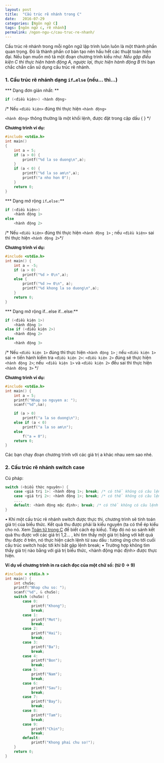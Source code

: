 ```yaml
---
layout: post
title:  "Cấu trúc rẽ nhánh trong C"
date:   2016-07-29
categories: [Ngôn ngữ C]
tags: [ngôn ngữ c, rẽ nhánh]
permalink: /ngon-ngu-c/cau-truc-re-nhanh/
---
```


Cấu trúc rẽ nhánh trong mỗi ngôn ngữ lập trình luôn luôn là một thành phần quan trọng. Đó là thành phần cơ bản tạo nên hầu hết các thuật toán hiện đại. Nếu bạn muốn mô tả một đoạn chương trình kiểu như: *Nếu gặp điều kiện C thì thực hiện hành động A, ngược lại, thực hiện hành động B* thì bạn chắc chắn cần sử dụng cấu trúc rẽ nhánh.

### 1. Cấu trúc rẽ nhánh dạng `if…else` (nếu… thì…)

*** Dạng đơn giản nhất: **

~~~c
if (<điều kiện>) <hành động> 
~~~

/* Nếu `<điều kiện>` đúng thì thực hiện `<hành động>`

`<hành động>` thông thường là một khối lệnh, được đặt trong cặp dấu { } */

**Chương trình ví dụ:**

~~~c
#include <stdio.h>
int main()
{
	int a = 5;
	if (a > 0) {
		printf("%d la so duong\n",a);
	}
	if (a < 0) {
		printf("%d la so am\n",a);
		printf("a nho hon 0");
	}
	return 0;
}
~~~

*** Dạng mở rộng `if…else:`**

~~~c
if (<điều kiện>)
	<hành động 1>
else
	<hành động 2>
~~~

/* Nếu `<điều kiện>` đúng thì thực hiện `<hành động 1>` ; nếu `<điều kiện>` sai thì thực hiện `<hành động 2>`*/

**Chương trình ví dụ:**

~~~c
#include <stdio.h>
int main() {
	int a = -5;
	if (a > 0)
		printf("%d > 0\n",a);
	else {
		printf("%d >= 0\n", a);
		printf("%d khong la so duong\n",a);
	}
	return 0;
}
~~~

*** Dạng mở rộng if…else if…else:**

~~~c
if (<điều kiện 1>)
	<hành động 1>
else if (<điều kiện 2>)
	<hành động 2>
else
	<hành động 3>
~~~

/* Nếu `<điều kiện 1>` đúng thì thực hiện `<hành động 1>` ; nếu `<điều kiện 1>` sai -\> tiến hành kiểm tra `<điều kiện 2>`: `<điều kiện 2>` đúng sẽ thực hiện `<hành động 2>`; nếu  `<điều kiện 1>` và `<điều kiện 2>` đều sai thì thực hiện `<hành động 3>` */


**Chương trình ví dụ:**

~~~c
#include <stdio.h>
int main() {
	int a = 5;
	printf("Nhap so nguyen a: ");
	scanf("%d",&a);

	if (a > 0)
		printf("a la so duong\n");
	else if (a < 0)
		printf("a la so am\n");
	else
		f("a = 0");
	return 0;
}
~~~

Các bạn chạy đoạn chương trình với các giá trị a khác nhau xem sao nhé.

### 2. Cấu trúc rẽ nhánh switch case

Cú pháp:

~~~c
switch (<biểu thức nguyên>) {
	case <giá trị 1>: <hành động 1>; break; /* có thể không có câu lệnh này*/
	case <giá trị 2>: <hành động 1>; break; /* có thể không có câu lệnh này*/
	....
	default: <hành động mặc định>; break; /* có thể không có câu lệnh này*/
}
~~~

• Khi một cấu trúc rẽ nhánh switch được thực thi, chương trình sẽ tính toán giá trị của biểu thức. Kết quả thu được phải là kiểu nguyên (ta có thể ép kiểu cho nó. Xem [Toán tử trong C](/ngon-ngu-c/toan-tu-trong-c/) để biết cách ép kiểu). Tiếp đó nó so sánh kết quả thu được với các giá trị 1,2… , khi tìm thấy một giá trị bằng với kết quả thu được ở trên, nó thực hiện cách lệnh từ sau dấu : tương ứng cho tới cuối cấu trúc switch hoặc tới khi bắt gặp lệnh break;
 • Trường hợp không tìm thấy giá trị nào bằng với giá trị biểu thức, <hành động mặc định> được thực hiện.

**Ví dụ về chương trình in ra cách đọc của một chữ số: (từ 0 -> 9)**

~~~c
#include < stdio.h >
int main() {
	int chuSo;
	printf("Nhap chu so: ");
	scanf("%d", & chuSo);
	switch (chuSo) {
		case 0:
			printf("Khong");
			break;
		case 1:
			printf("Mot");
			break;
		case 2:
			printf("Hai");
			break;
		case 3:
			printf("Ba");
			break;
		case 4:
			printf("Bon");
			break;
		case 5:
			printf("Nam");
			break;
		case 6:
			printf("Sau");
			break;
		case 7:
			printf("Bay");
			break;
		case 8:
			printf("Tam");
			break;
		case 9:
			printf("Chin");
			break;
		default:
			printf("Khong phai chu so!");
	}
	return 0;
}
~~~
